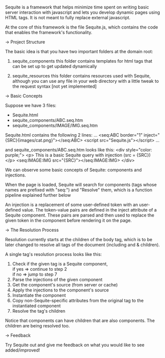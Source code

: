 Sequite is a framework that helps minimize time spent on writing basic server
interaction with javascript and lets you develop dynamic pages using HTML tags.
It is not meant to fully replace external javascript.

At the core of this framework is the file Sequite.js, which contains the code
that enables the framework's functionality.

-> Project Structure

The basic idea is that you have two important folders at the domain root:

1. sequite_components
this folder contains templates for html tags that can be set up
to get updated dynamically

2. sequite_resources
this folder contains resources used with Sequite, although
you can use any file in your web directory with a little
tweak to the request syntax [not yet implemented]

-> Basic Concepts

Suppose we have 3 files:
- Sequite.html
- sequite_components/ABC.seq.htm
- sequite_components/IMAGE/IMG.seq.htm

Sequite.html contains the following 2 lines:
	... &lt;seq:ABC border="1" inject="{SRC}{images/cat.png}"&gt;&lt;/seq:ABC&gt;
		&lt;script src="Sequite.js"&gt;&lt;/script&gt; ...

and sequite_components/ABC.seq.htm looks like this:
&lt;div style="color: purple;"&gt;
    &lt;p&gt; This is a basic Sequite query with injection (src = {SRC}) &lt;/p&gt;
    &lt;seq:IMAGE:IMG src="{SRC}"&gt;&lt;/seq:IMAGE:IMG&gt;
&lt;/div&gt;

We can observe some basic concepts of Sequite: components and injections.

When the page is loaded, Sequite will search for components (tags whose
names are prefixed with "seq:") and "Resolve" them, which is a function
pipeline explained further below

An injection is a replacement of some user-defined token with an
user-defined value. The token-value pairs are defined in the
inject attribute of a Sequite component. These pairs are parsed
and then used to replace the given token in the component
before rendering it on the page.

-> The Resolution Process

Resolution currently starts at the children of the body tag, which is to
be later changed to resolve all tags of the document
(including <html> and <head> & children).

A single tag's resolution process looks like this:

1. Check if the given tag is a Sequite component,
<br>    if yes => continue to step 2
<br>    if no  => jump to step 7
2. Parse the injections of the given component
3. Get the component's source (from server or cache)
4. Apply the injections to the component's source
5. Instantiate the component
6. Copy non-Sequite-specific attributes from the original tag to
    the instantiated component
7. Resolve the tag's children

Notice that components can have children that are also components.
The children are being resolved too.

-> Feedback

Try Sequite out and give me feedback on what you
would like to see added/improved!
